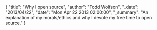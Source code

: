 {
  "title": "Why I open source",
  "author": "Todd Wolfson",
  "_date": "2013/04/22",
  "date": "Mon Apr 22 2013 02:00:00",
  "_summary": "An explanation of my morals/ethics and why I devote my free time to open source."
}

